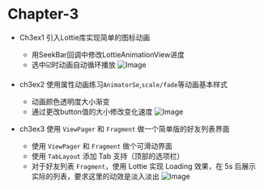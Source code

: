 # Chapter-3

- Ch3ex1 引入Lottie库实现简单的图标动画
  - 用SeekBar回调中修改LottieAnimationView进度
  - 选中☑️时动画自动循环播放
  ![Image](https://github.com/plron/CS175_Android/blob/main/img-folder/Mar-05-2021%2020-44-52.gif)

- ch3ex2 使用属性动画练习`AnimatorSe`,`scale/fade`等动画基本样式
  - 动画颜色透明度大小渐变
  - 通过更改button值的大小修改变化速度
  ![Image](https://github.com/plron/CS175_Android/blob/main/img-folder/Mar-05-2021%2020-44-52.gif)
- ch3ex3 使用 `ViewPager` 和 `Fragment` 做一个简单版的好友列表界面
  - 使用 `ViewPager` 和 `Fragment` 做个可滑动界面
  - 使用 `TabLayout` 添加 Tab 支持（顶部的选项栏）
  - 对于好友列表 `Fragment`，使用 Lottie 实现 Loading 效果，在 5s 后展示实际的列表，要求这里的动效是淡入淡出
  ![Image](https://github.com/plron/CS175_Android/blob/main/img-folder/Mar-05-2021%2020-44-52.gif)


